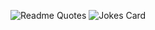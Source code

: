 ![Readme Quotes](https://quotes-github-readme.vercel.app/api?type=horizontal&theme=light&myquote=я_покакал)
![Jokes Card](https://readme-jokes.vercel.app/api?theme=vue)
